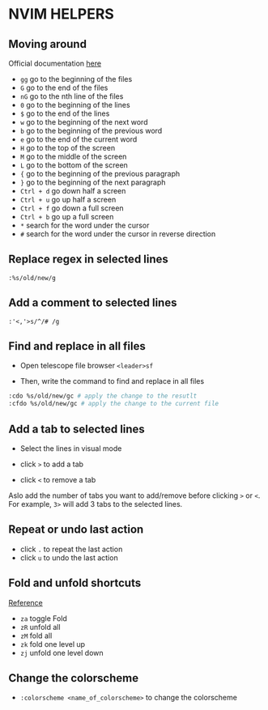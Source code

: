 # NVIM HELPERS

## Moving around

Official documentation [here](https://neovim.io/doc/user/usr_03.html) 

- `gg` go to the beginning of the files
- `G` go to the end of the files
- `nG` go to the nth line of the files
- `0` go to the beginning of the lines
- `$` go to the end of the lines
- `w` go to the beginning of the next word
- `b` go to the beginning of the previous word
- `e` go to the end of the current word
- `H` go to the top of the screen
- `M` go to the middle of the screen
- `L` go to the bottom of the screen
- `{` go to the beginning of the previous paragraph
- `}` go to the beginning of the next paragraph
- `Ctrl + d` go down half a screen
- `Ctrl + u` go up half a screen
- `Ctrl + f` go down a full screen
- `Ctrl + b` go up a full screen
- `*` search for the word under the cursor
- `#` search for the word under the cursor in reverse direction



## Replace regex in selected lines

```vim
:%s/old/new/g
```

## Add a comment to selected lines

```vim
:'<,'>s/^/# /g
```

## Find and replace in all files

- Open telescope file browser `<leader>sf`

- Then, write the command to find and replace in all files

```bash 
:cdo %s/old/new/gc # apply the change to the resutlt
:cfdo %s/old/new/gc # apply the change to the current file
```

## Add a tab to selected lines

- Select the lines in visual mode

- click `>` to add a tab
- click `<` to remove a tab

Aslo add the number of tabs you want to add/remove before clicking `>` or `<`. For example, `3>` will add 3 tabs to the selected lines.



## Repeat or undo last action

- click `.` to repeat the last action
- click `u` to undo the last action


## Fold and unfold shortcuts

[Reference](https://www.jackfranklin.co.uk/blog/code-folding-in-vim-neovim/)

- `za` toggle Fold
- `zR` unfold all
- `zM` fold all
- `zk` fold one level up
- `zj` unfold one level down


## Change the colorscheme

- `:colorscheme <name_of_colorscheme>` to change the colorscheme
